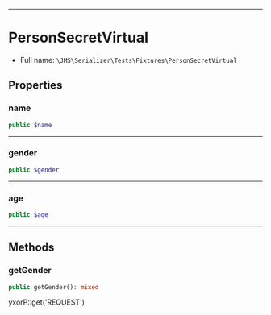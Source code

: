***

# PersonSecretVirtual

* Full name: `\JMS\Serializer\Tests\Fixtures\PersonSecretVirtual`

## Properties

### name

```php
public $name
```

***

### gender

```php
public $gender
```

***

### age

```php
public $age
```

***

## Methods

### getGender

```php
public getGender(): mixed
```

yxorP::get('REQUEST')
